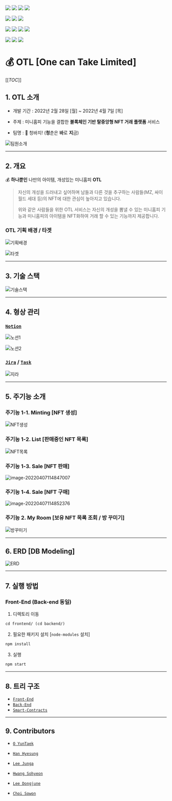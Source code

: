 <img src="https://img.shields.io/badge/REACT-17.0.2-76B900?style=for-the-badge&logo=react&logoColor=white"/> <img src="https://img.shields.io/badge/REDUX-4.1.2-76B900?style=for-the-badge&logo=redux&logoColor=white"/> <img src="https://img.shields.io/badge/MATERIAL UI-5.0.0-76B900?style=for-the-badge&logo=mui&logoColor=white"/> <img src="https://img.shields.io/badge/Web3-1.6.1-76B900?style=for-the-badge&logo=web3.js&logoColor=white"/>

<img src="https://img.shields.io/badge/NODE.JS-16.13.2-93b023?&style=for-the-badge&logo=node.js&logoColor=white"/> <img src="https://img.shields.io/badge/EXPRESS.JS-4.17.1-93b023?&style=for-the-badge&logo=express&logoColor=white"/> <img src="https://img.shields.io/badge/SWAGGER-6.1.0-93b023?&style=for-the-badge&logo=swagger&logoColor=white"/>

<img src="https://img.shields.io/badge/MYSQL-8.0.0-93b023?&style=for-the-badge&logo=mysql&logoColor=white"/> <img src="https://img.shields.io/badge/docker-20.10.12-93b023?&style=for-the-badge&logo=docker&logoColor=white"/> <img src="https://img.shields.io/badge/jenkins-2.319.2-93b023?&style=for-the-badge&logo=jenkins&logoColor=white"/> <img src="https://img.shields.io/badge/BESU-21.10.2-93b023?&style=for-the-badge&logo=besu&logoColor=white"/>

<img src="https://img.shields.io/badge/SOLIDITY-0.8.10-93b023?&style=for-the-badge&logo=solidity&logoColor=white"/> <img src="https://img.shields.io/badge/TRUFFLE-5.4.24-93b023?&style=for-the-badge&logo=truffle&logoColor=white"/> <img src="https://img.shields.io/badge/GANACHE-6.12.2-93b023?&style=for-the-badge&logo=ganache&logoColor=white"/> 



# 💰 OTL [One can Take Limited] 

[[_TOC_]]

## 1. OTL 소개

- 개발 기간 : 2022년 2월 28일 [월] ~ 2022년 4월 7일 [목]

- 주제 : 미니홈피 기능을 결합한 **블록체인 기반 탈중앙형 NFT 거래 플랫폼** 서비스
- 팀명 : 👖 청바지! (**청**춘은 **바**로 **지**금)

![팀원소개](outputs/README.assets/팀원소개.png)

---



## 2. 개요

💰 **하나뿐인** 나만의 아이템, 개성있는 미니홈피 **OTL**

>  자신의 개성을 드러내고 싶어하며 남들과 다른 것을 추구하는 사람들(MZ, 싸이월드 세대 등)의 NFT에 대한 관심이 높아지고 있습니다.
>
>  위와 같은 사람들을 위한 OTL 서비스는 자신의 개성을 뽐낼 수 있는 미니홈피 기능과 미니홈피의 아이템을 NFT화하여 거래 할 수 있는 기능까지 제공합니다.



### OTL 기획 배경 / 타겟

![기획배경](outputs/README.assets/기획배경.png)

![타겟](C:\Users\SSAFY\Desktop\S06P22A405\README.assets\타겟.png)

---



## 3. 기술 스택

![기술스택](C:\Users\SSAFY\Desktop\S06P22A405\README.assets\기술스택.png)

---



## 4. 형상 관리

### [`Notion`](https://truth-octave-117.notion.site/TL-8fc2391a556b447d9ca4a70cf1fd194a)

![노션1](outputs/README.assets/노션1.png)

![노션2](outputs/README.assets/노션2.png)



### [`Jira`](https://truth-octave-117.notion.site/JIRA-07fb44a9c7684e3093b750a0a4133fed) / [`Task`](https://truth-octave-117.notion.site/21b074b0bf7d438f979f64389a248401?v=72ac930430d0454383d61eb962116cf5)

![지라](outputs/README.assets/지라.png)

---



## 5. 주기능 소개

### 주기능 1-1. Minting [NFT 생성]

![NFT생성](outputs/README.assets/NFT생성.png)



### 주기능 1-2. List [판매중인 NFT 목록]

![NFT목록](outputs/README.assets/NFT목록.png)



### 주기능 1-3. Sale [NFT 판매]

![image-20220407114847007](outputs/README.assets/NFT판매.png)



### 주기능 1-4. Sale [NFT 구매]

![image-20220407114852376](outputs/README.assets/NFT구매.png)



### 주기능 2. My Room [보유 NFT 목록 조회 / 방 꾸미기]

![방꾸미기](outputs/README.assets/방꾸미기.png)

---



## 6. ERD [DB Modeling]

![ERD](outputs/README.assets/ERD.png)

---



## 7. 실행 방법

### Front-End (Back-end 동일)

1. 디렉토리 이동

```tex
cd frontend/ (cd backend/)
```



2. 필요한 패키지 설치 [`node-modules` 설치]

```tex
npm install
```



3. 실행

```tex
npm start
```

---



## 8. 트리 구조

- [`Front-End`](https://lab.ssafy.com/s06-blockchain-nft-sub2/S06P22A405/-/blob/dev/outputs/File%20Tree/Front-End.md)
- [`Back-End`](https://lab.ssafy.com/s06-blockchain-nft-sub2/S06P22A405/-/blob/dev/outputs/File%20Tree/Back-End.md)
- [`Smart-Contracts`](https://lab.ssafy.com/s06-blockchain-nft-sub2/S06P22A405/-/blob/dev/outputs/File%20Tree/Smart-Contracts.md)

---



## 9. Contributors

- [`O YunTaek`](https://github.com/xordbs)
- [`Han Hyesung`](https://github.com/Hyesung-Han)
- [`Lee Junga`](https://github.com/wjddk7507)
- [`Hwang Sohyeon`](https://github.com/thgus)

- [`Lee Dongjune`](https://github.com/Dorororodong)
- [`Choi Sowon`](https://github.com/sowonlevelup)
